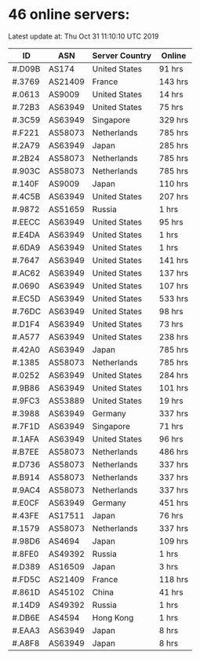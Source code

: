 # 46 online servers:

Latest update at: Thu Oct 31 11:10:10 UTC 2019

| ID | ASN | Server Country | Online |
| -- | --- | -------------- | ------ |
| #.D09B | AS174 | United States | 91 hrs |
| #.3769 | AS21409 | France | 143 hrs |
| #.0613 | AS9009 | United States | 14 hrs |
| #.72B3 | AS63949 | United States | 75 hrs |
| #.3C59 | AS63949 | Singapore | 329 hrs |
| #.F221 | AS58073 | Netherlands | 785 hrs |
| #.2A79 | AS63949 | Japan | 285 hrs |
| #.2B24 | AS58073 | Netherlands | 785 hrs |
| #.903C | AS58073 | Netherlands | 785 hrs |
| #.140F | AS9009 | Japan | 110 hrs |
| #.4C5B | AS63949 | United States | 207 hrs |
| #.9872 | AS51659 | Russia | 1 hrs |
| #.EECC | AS63949 | United States | 95 hrs |
| #.E4DA | AS63949 | United States | 1 hrs |
| #.6DA9 | AS63949 | United States | 1 hrs |
| #.7647 | AS63949 | United States | 141 hrs |
| #.AC62 | AS63949 | United States | 137 hrs |
| #.0690 | AS63949 | United States | 107 hrs |
| #.EC5D | AS63949 | United States | 533 hrs |
| #.76DC | AS63949 | United States | 98 hrs |
| #.D1F4 | AS63949 | United States | 73 hrs |
| #.A577 | AS63949 | United States | 238 hrs |
| #.42A0 | AS63949 | Japan | 785 hrs |
| #.1385 | AS58073 | Netherlands | 785 hrs |
| #.0252 | AS63949 | United States | 284 hrs |
| #.9B86 | AS63949 | United States | 101 hrs |
| #.9FC3 | AS53889 | United States | 19 hrs |
| #.3988 | AS63949 | Germany | 337 hrs |
| #.7F1D | AS63949 | Singapore | 71 hrs |
| #.1AFA | AS63949 | United States | 96 hrs |
| #.B7EE | AS58073 | Netherlands | 486 hrs |
| #.D736 | AS58073 | Netherlands | 337 hrs |
| #.B914 | AS58073 | Netherlands | 337 hrs |
| #.9AC4 | AS58073 | Netherlands | 337 hrs |
| #.E0CF | AS63949 | Germany | 451 hrs |
| #.43FE | AS17511 | Japan | 76 hrs |
| #.1579 | AS58073 | Netherlands | 337 hrs |
| #.98D6 | AS4694 | Japan | 109 hrs |
| #.8FE0 | AS49392 | Russia | 1 hrs |
| #.D389 | AS16509 | Japan | 3 hrs |
| #.FD5C | AS21409 | France | 118 hrs |
| #.861D | AS45102 | China | 41 hrs |
| #.14D9 | AS49392 | Russia | 1 hrs |
| #.DB6E | AS4594 | Hong Kong | 1 hrs |
| #.EAA3 | AS63949 | Japan | 8 hrs |
| #.A8F8 | AS63949 | Japan | 8 hrs |

